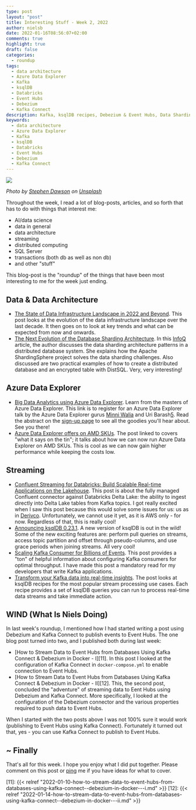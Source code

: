 ```yaml
---
type: post
layout: "post"
title: Interesting Stuff - Week 2, 2022
author: nielsb
date: 2022-01-16T08:56:07+02:00
comments: true
highlight: true
draft: false
categories:
  - roundup
tags:
  - data architecture
  - Azure Data Explorer
  - Kafka
  - ksqlDB
  - Databricks
  - Event Hubs
  - Debezium
  - Kafka Connect
description: Kafka, ksqlDB recipes, Debezium & Event Hubs, Data Sharding tech, and other interesting topics.
keywords:
  - data architecture
  - Azure Data Explorer
  - Kafka
  - ksqlDB
  - Databricks
  - Event Hubs
  - Debezium
  - Kafka Connect   
---
```

![](/images/posts/monitoring-1.jpg)

*Photo by <a href="https://unsplash.com/@dawson2406?utm_source=unsplash&utm_medium=referral&utm_content=creditCopyText">Stephen Dawson</a> on <a href="https://unsplash.com/s/photos/technical?utm_source=unsplash&utm_medium=referral&utm_content=creditCopyText">Unsplash</a>*

Throughout the week, I read a lot of blog-posts, articles, and so forth that has to do with things that interest me:

* AI/data science
* data in general
* data architecture
* streaming
* distributed computing
* SQL Server
* transactions (both db as well as non db)
* and other "stuff"

This blog-post is the "roundup" of the things that have been most interesting to me for the week just ending.

<!--more-->

## Data & Data Architecture

* [The State of Data Infrastructure Landscape in 2022 and Beyond][1]. This post looks at the evolution of the data infrastructure landscape over the last decade. It then goes on to look at key trends and what can be expected from now and onwards. 
* [The Next Evolution of the Database Sharding Architecture][2]. In this [InfoQ][iq] article, the author discusses the data sharding architecture patterns in a distributed database system. She explains how the Apache ShardingSphere project solves the data sharding challenges. Also discussed are two practical examples of how to create a distributed database and an encrypted table with DistSQL. Very, very interesting!

## Azure Data Explorer

* [Big Data Analytics using Azure Data Explorer][3]. Learn from the masters of Azure Data Explorer. This link is to register for an Azure Data Explorer talk by the Azure Data Explorer gurus [Minni Walia][4] and Uri Barash[5]. Read the abstract on the [sign-up page][3] to see all the goodies you'll hear about. See you there!
* [Azure Data Explorer offers on AMD SKUs][6]. The post linked to covers "what it says on the tin"; it talks about how we can now run Azure Data Explorer on AMD SKUs. This is cool as we can now gain higher performance while keeping the costs low.

## Streaming

* [Confluent Streaming for Databricks: Build Scalable Real-time Applications on the Lakehouse][7]. This post is about the fully managed Confluent connector against Databricks Delta Lake: the ability to ingest directly into Delta Lake tables from Kafka topics. I got really excited when I saw this post because this would solve some issues for us: us as in [Derivco](/derivco). Unfortunately, we cannot use it yet, as it is AWS only - for now. Regardless of that, this is really cool!
* [Announcing ksqlDB 0.23.1][8]. A new version of ksqlDB is out in the wild! Some of the new exciting features are: perform pull queries on streams, access topic partition and offset through pseudo-columns, and use grace periods when joining streams. All very cool!
* [Scaling Kafka Consumer for Billions of Events][9]. This post provides a "ton" of helpful information about configuring Kafka consumers for optimal throughput. I have made this post a mandatory read for my developers that write Kafka applications.
* [Transform your Kafka data into real-time insights][10]. The post looks at ksqlDB recipes for the most popular stream processing use cases. Each recipe provides a set of ksqlDB queries you can run to process real-time data streams and take immediate action. 

## WIND (What Is Niels Doing)

In last week's roundup, I mentioned how I had started writing a post using Debezium and Kafka Connect to publish events to Event Hubs. The one blog post turned into two, and I published both during last week:

* [How to Stream Data to Event Hubs from Databases Using Kafka Connect & Debezium in Docker - I][11]. In this post I looked at the configuration of Kafka Connect in `docker-compose.yml` to enable connection to Event Hubs.
* [How to Stream Data to Event Hubs from Databases Using Kafka Connect & Debezium in Docker - II][12]. This, the second post, concluded the "adventure" of streaming data to Eent Hubs using Debezium and Kafka Connect. More specifically, I looked at the configuration of the Debezium connector and the various properties required to push data to Event Hubs.

When I started with the two posts above I was not 100% sure it would work (publishing to Event Hubs using Kafka Connect). Fortunately it turned out that, yes - you can use Kafka Connect to publish to Event Hubs.

## ~ Finally

That's all for this week. I hope you enjoy what I did put together. Please comment on this post or [ping][ma] me if you have ideas for what to cover.

[ma]: mailto:niels.it.berglund@gmail.com
[mp]: https://blog.acolyer.org
[iq]: https://www.infoq.com/
[ew]: http://sqlonice.com/
[re]: http://blog.revolutionanalytics.com
[sqsk]: https://www.sqlskills.com
[mdaveyblog]: https://mdavey.wordpress.com/
[charlblog]: https://charlla.com/

[jovpop]: https://twitter.com/JovanPop_MSFT
[bobw]: https://twitter.com/bobwardms
[revod]: https://twitter.com/revodavid
[lonny]: https://twitter.com/sqL_handLe
[ewtw]: https://twitter.com/sqlOnIce
[buckw]: https://twitter.com/BuckWoodyMSFT
[mattw]: https://twitter.com/matthewwarren
[murba]: https://twitter.com/muratdemirbas
[daveda]: https://twitter.com/davidthecoder
[adcol]: https://twitter.com/adriancolyer
[jesrod]: https://twitter.com/jrdothoughts
[tomaz]: https://twitter.com/tomaz_tsql
[dataart]: https://twitter.com/dataartisans
[luis]: https://twitter.com/luis_de_sousa
[benstop]: https://twitter.com/benstopford
[conflu]: https://twitter.com/confluentinc
[tylert]: https://twitter.com/tyler_treat
[andrewng]: https://twitter.com/AndrewYNg
[lawr]: https://twitter.com/bytezn
[jue]: https://twitter.com/b0rk
[yan]: https://twitter.com/theburningmonk
[danny]: https://twitter.com/g9yuayon
[rmoff]: https://twitter.com/rmoff
[ryansw]: https://twitter.com/ryanswanstrom
[pabloc]: https://twitter.com/pabloc_ds
[mklep]: https://twitter.com/martinkl
[mdavey]: https://twitter.com/matt_davey
[jboner]: https://twitter.com/jboner
[joeduff]: https://twitter.com/funcOfJoe
[charl]: https://twitter.com/charllamprecht
[dbricks]: https://twitter.com/databricks
[adsit]: https://twitter.com/SitnikAdam
[vicky]: https://twitter.com/vickyharp
[dscentral]: https://twitter.com/DataScienceCtrl
[natemc]: https://twitter.com/natemcmaster
[ads]: https://twitter.com/azuredatastudio
[travw]: https://twitter.com/radtravis
[emilk]: https://twitter.com/IsTheArchitect
[netflx]: https://netflixtechblog.com/

[1]: https://medium.com/event-driven-utopia/the-state-of-data-infrastructure-landscape-in-2022-and-beyond-c57b9f85505c
[2]: https://www.infoq.com/articles/next-evolution-of-database-sharding-architecture/
[3]: https://www.meetup.com/data-platform-downunder-meetup-group/events/283207013/
[4]: https://www.linkedin.com/in/minni-walia-17968521/
[5]: https://www.linkedin.com/in/uri-barash-7820594/
[6]: https://techcommunity.microsoft.com/t5/azure-data-explorer-blog/azure-data-explorer-offers-on-amd-skus/ba-p/3033197
[7]: https://databricks.com/blog/2022/01/13/confluent-streaming-for-databricks-build-scalable-real-time-applications-on-the-lakehouse.html
[8]: https://www.confluent.io/blog/ksqldb-0-23-1-features-updates/
[9]: https://medium.com/paypal-tech/kafka-consumer-benchmarking-c726fbe4000
[10]: https://developer.confluent.io/ksqldb-recipes/
[11]: {{< relref "2022-01-10-how-to-stream-data-to-event-hubs-from-databases-using-kafka-connect--debezium-in-docker---i.md" >}}
[12]: {{< relref "2022-01-14-how-to-stream-data-to-event-hubs-from-databases-using-kafka-connect--debezium-in-docker---ii.md" >}}
